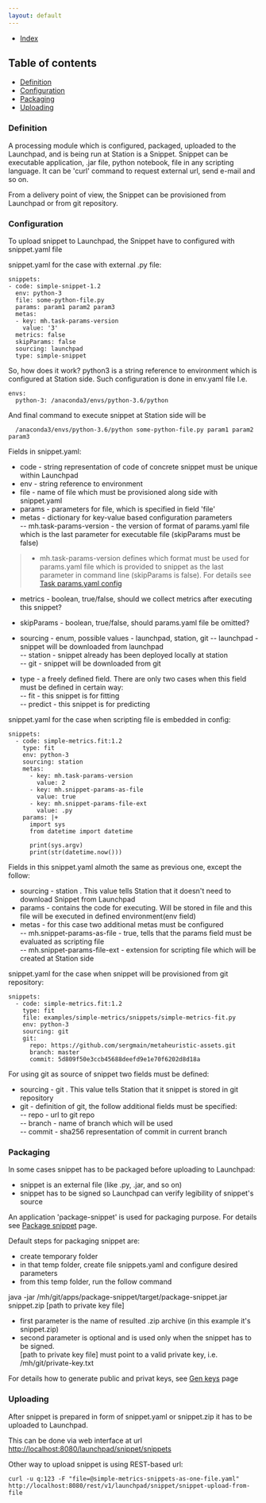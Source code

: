 ```yaml
---
layout: default
---
```


- [Index](/index)

## Table of contents

- [Definition](#definition)
- [Configuration](#configuration)
- [Packaging](#packaging)
- [Uploading](#uploading)


### Definition

A processing module which is configured, packaged, uploaded to the Launchpad, and is being run at Station is a Snippet.
Snippet can be executable application, .jar file, python notebook, 
file in any scripting language. It can be 'curl' command to request external url, send e-mail and so on.
  

From a delivery point of view, the Snippet can be provisioned from Launchpad or from git repository.

### Configuration

To upload snippet to Launchpad, the Snippet have to configured with snippet.yaml file


snippet.yaml for the case with external .py file:
```
snippets:
- code: simple-snippet-1.2
  env: python-3
  file: some-python-file.py
  params: param1 param2 param3
  metas:
  - key: mh.task-params-version
    value: '3'
  metrics: false
  skipParams: false
  sourcing: launchpad
  type: simple-snippet
```

So, how does it work?
python3 is a string reference to environment which is configured at Station side. Such configuration is done in env.yaml file 
I.e.
```
envs:
  python-3: /anaconda3/envs/python-3.6/python
```

And final command to execute snippet at Station side will be 
```
  /anaconda3/envs/python-3.6/python some-python-file.py param1 param2 param3
```

Fields in snippet.yaml:   
- code - string representation of code of concrete snippet must be unique within Launchpad   
- env - string reference to environment   
- file - name of file which must be provisioned along side with snippet.yaml   
- params - parameters for file, which is specified in field 'file'   
- metas - dictionary for key-value based configuration parameters   
-- mh.task-params-version - the version of format of params.yaml file which 
 is the last parameter for executable file (skipParams must be false)   
 
> - mh.task-params-version defines which format must be used for params.yaml file which is provided to snippet 
 as the last parameter in command line (skipParams is false). For details see [Task params.yaml config](task-params-yaml)   
   
 
- metrics - boolean, true/false, should we collect metrics after executing this snippet?   
- skipParams - boolean, true/false, should params.yaml file be omitted?   
- sourcing - enum, possible values - launchpad, station, git
--        launchpad - snippet will be downloaded from launchpad   
--        station - snippet already has been deployed locally at station   
--        git - snippet will be downloaded from git   

- type - a freely defined field. There are only two cases when this field must be defined in certain way:   
-- fit - this snippet is for fitting   
-- predict - this snippet is for predicting   


snippet.yaml for the case when scripting file is embedded in config:
```
snippets:
  - code: simple-metrics.fit:1.2
    type: fit
    env: python-3
    sourcing: station
    metas:
      - key: mh.task-params-version
        value: 2
      - key: mh.snippet-params-as-file
        value: true
      - key: mh.snippet-params-file-ext
        value: .py
    params: |+
      import sys
      from datetime import datetime

      print(sys.argv)
      print(str(datetime.now()))
```

Fields in this snippet.yaml almoth the same as previous one, except the follow:      
- sourcing - station . This value tells Station that it doesn't need to download Snippet from Launchpad   
- params - contains the code for executing. Will be stored in file and 
 this file will be executed in defined environment(env field)    
- metas - for this case two additional metas must be configured   
-- mh.snippet-params-as-file - true, tells that the params field must be evaluated as scripting file   
-- mh.snippet-params-file-ext - extension for scripting file which will be created at Station side   



snippet.yaml for the case when snippet will be provisioned from git repository:
```
snippets:
  - code: simple-metrics.fit:1.2
    type: fit
    file: examples/simple-metrics/snippets/simple-metrics-fit.py
    env: python-3
    sourcing: git
    git:
      repo: https://github.com/sergmain/metaheuristic-assets.git
      branch: master
      commit: 5d809f50e3ccb45688deefd9e1e70f6202d8d18a
```
 
For using git as source of snippet two fields must be defined:            
- sourcing - git . This value tells Station that it snippet is stored in git repository   
- git - definition of git, the follow additional fields must be specified:     
-- repo - url to git repo   
-- branch - name of branch which will be used   
-- commit - sha256 representation of commit in current branch    



### Packaging

In some cases snippet has to be packaged before uploading to Launchpad:   
- snippet is an external file (like .py, .jar, and so on)    
- snippet has to be signed so Launchpad can verify legibility of snippet's source 

An application 'package-snippet' is used for packaging purpose. For details see [Package snippet](package-snippet) page.

Default steps for packaging snippet are:   
- create temporary folder   
- in that temp folder, create file snippets.yaml and configure desired parameters   
- from this temp folder, run the follow command  

java -jar /mh/git/apps/package-snippet/target/package-snippet.jar snippet.zip \[path to private key file\]   

- first parameter is the name of resulted .zip archive (in this example it's snippet.zip)   
- second parameter is optional and is used only when the snippet has to be signed.   
\[path to private key file\] must point to a valid private key, i.e. /mh/git/private-key.txt

For details how to generate public and privat keys, see [Gen keys](gen-keys) page   


### Uploading
After snippet is prepared in form of snippet.yaml or snippet.zip it has to be uploaded to Launchpad.  

This can be done via web interface at url [http://localhost:8080/launchpad/snippet/snippets]()

Other way to upload snippet is using REST-based url:      
```   
curl -u q:123 -F "file=@simple-metrics-snippets-as-one-file.yaml"  http://localhost:8080/rest/v1/launchpad/snippet/snippet-upload-from-file
```
